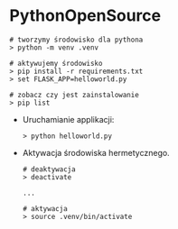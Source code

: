 # PythonOpenSource

  ```
  # tworzymy środowisko dla pythona
  > python -m venv .venv

  # aktywujemy środowisko
  > pip install -r requirements.txt
  > set FLASK_APP=helloworld.py

  # zobacz czy jest zainstalowanie
  > pip list
  ```

- Uruchamianie applikacji:

  ```
  > python helloworld.py
  ```

- Aktywacja środowiska hermetycznego.

  ```
  # deaktywacja
  > deactivate
  ```

  ```
  ...

  # aktywacja 
  > source .venv/bin/activate
  ```
